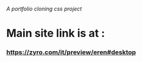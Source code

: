 _A portfolio cloning css project_



# Main site link is at :
### https://zyro.com/it/preview/eren#desktop